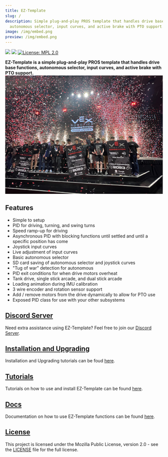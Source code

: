 ```yaml
---
title: EZ-Template
slug: /
description: Simple plug-and-play PROS template that handles drive base functions,
  autonomous selector, input curves, and active brake with PTO support.
image: /img/embed.png
preview: /img/embed.png
---
```

![](https://img.shields.io/github/downloads/EZ-Robotics/EZ-Template/total.svg)
![](https://github.com/EZ-Robotics/EZ-Template/workflows/Build/badge.svg)
[![License: MPL 2.0](https://img.shields.io/badge/License-MPL%202.0-brightgreen.svg)](https://opensource.org/licenses/MPL-2.0)

**EZ-Template is a simple plug-and-play PROS template that handles drive base functions, autonomous selector, input curves, and active brake with PTO support.**
![](7686B.jpg)

## Features
- Simple to setup 
- PID for driving, turning, and swing turns
- Speed ramp-up for driving
- Asynchronous PID with blocking functions until settled and until a specific position has come
- Joystick input curves
- Live adjustment of input curves 
- Basic autonomous selector
- SD card saving of autonomous selector and joystick curves
- "Tug of war" detection for autonomous
- PID exit conditions for when drive motors overheat 
- Tank drive, single stick arcade, and dual stick arcade
- Loading animation during IMU calibration
- 3 wire encoder and rotation sensor support
- Add / remove motors from the drive dynamically to allow for PTO use
- Exposed PID class for use with your other subsystems

## [Discord Server](https://discord.gg/EHjXBcK2Gy)
Need extra assistance using EZ-Template?  Feel free to join our [Discord Server](https://discord.gg/EHjXBcK2Gy).  

## [Installation and Upgrading](https://ez-robotics.github.io/EZ-Template/tutorials/installation)
Installation and Upgrading tutorials can be foud [here](https://ez-robotics.github.io/EZ-Template/tutorials/installation).  

## [Tutorials](https://ez-robotics.github.io/EZ-Template/category/tutorials)
Tutorials on how to use and install EZ-Template can be found [here](https://ez-robotics.github.io/EZ-Template/category/tutorials).  

## [Docs](https://ez-robotics.github.io/EZ-Template/category/docs)
Documentation on how to use EZ-Template functions can be found [here](https://ez-robotics.github.io/EZ-Template/category/docs).  

## [License](https://opensource.org/licenses/MPL-2.0)
This project is licensed under the Mozilla Public License, version 2.0 - see the [LICENSE](https://opensource.org/licenses/MPL-2.0) file for the full license.